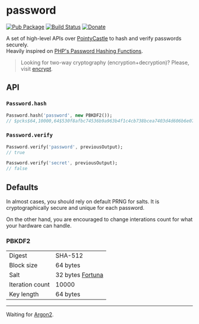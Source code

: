 # password

[![Pub Package](https://img.shields.io/pub/v/password.svg)](https://pub.dartlang.org/packages/password)
[![Build Status](https://travis-ci.org/leocavalcante/password-dart.svg?branch=master)](https://travis-ci.org/leocavalcante/password-dart)
[![Donate](https://www.paypalobjects.com/en_US/i/btn/btn_donate_SM.gif)](https://www.paypal.com/cgi-bin/webscr?cmd=_s-xclick&hosted_button_id=E4F45BFVMFVQW)

A set of high-level APIs over [PointyCastle](https://pub.dartlang.org/packages/pointycastle) to hash and verify passwords securely.<br>
Heavily inspired on [PHP's Password Hashing Functions](http://php.net/manual/en/ref.password.php).

> Looking for two-way cryptography (encryption+decryption)? Please, visit [encrypt](https://github.com/leocavalcante/encrypt).

## API

### `Password.hash`

```dart
Password.hash('password', new PBKDF2());
// $pcks$64,10000,64$530f8afbc74536b9a963b4f1c4cb738bcea7403d4d606b6e074ec5d3baf39d18$56158864e365bd78f6afda27f9a239bcb3f2b7a4773d4c0d0858c86266119d1e35aae9ca1a4777ed3d85c42caeed0c57cc7e09fe7d152d5d4d4ee08506c2b41a
```

### `Password.verify`

```dart
Password.verify('password', previousOutput);
// true

Password.verify('secret', previousOutput);
// false
```

## Defaults

In almost cases, you should rely on default PRNG for salts. It is cryptographically secure and unique for each password.

On the other hand, you are encouraged to change interations count for what your hardware can handle.

### PBKDF2

|   |   |
| - | - |
| Digest | SHA-512 |
| Block size | 64 bytes |
| Salt | 32 bytes [Fortuna](https://en.wikipedia.org/wiki/Fortuna_(PRNG)) |
| Iteration count | 10000 |
| Key length | 64 bytes |

***

Waiting for [Argon2](https://en.wikipedia.org/wiki/Argon2).
